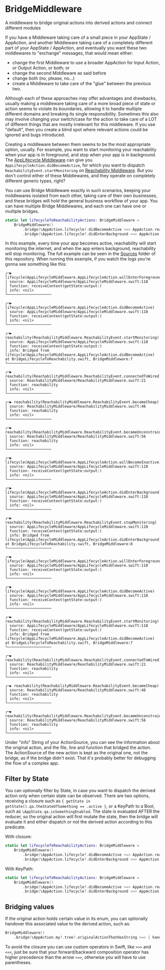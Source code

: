 # BridgeMiddleware

A middleware to bridge original actions into derived actions and connect different modules

If you have a Middleware taking care of a small piece in your AppState / AppAction, and another Middleware taking care of a completely
different part of your AppState / AppAction, and eventually you want these two middlewares to "exchange" messages, that would mean either:
- change the first Middleware to use a broader AppAction for Input Action, or Output Action, or both; or
- change the second Middleware as said before
- change both (no, please, no...)
- create a Middleware to take care of the "glue" between the previous two.

Although each of these approaches may offer advantages and drawbacks, usually making a middleware taking care of a more broad piece of state
or action seems to violate its boundaries, allowing it to handle multiple different domains and breaking its single responsibility. Sometimes
this also may involve changing your switch/case for the action to take care of a LOT of different things that are mostly irrelevant for this
middleware. If you use "default", then you create a blind spot where relevant actions could be ignored and bugs introduced.

Creating a middleware between them seems to be the most appropriate option, usually. For example, you want to start monitoring your
reachability when your app is in foreground, and stop when your app is in background. The
[AppLifecycle Middleware](https://github.com/SwiftRex/AppLifecycleMiddleware) can give you `AppLifecycleAction.didBecomeActive`, for which you
want to dispatch `ReachabilityEvent.startMonitoring` on [Reachability Middleware](https://github.com/SwiftRex/ReachabilityMiddleware). But you
don't control either of these Middlewares, and they operate on completely different generic types, right?

You can use Bridge Middleware exactly in such scenarios, keeping your middlewares isolated from each other, taking care of their own businesses,
and these bridges will hold the general business workflow of your app. You can have multiple Bridge Middlewares, and each one can have one or
multiple bridges.

```swift
static let lifecycleToReachabilityActions: BridgeMiddleware =
    BridgeMiddleware()
        .bridge(\AppAction.lifecycle?.didBecomeActive >=> AppAction.reachability(.startMonitoring))
        .bridge(\AppAction.lifecycle?.didEnterBackground >=> AppAction.reachability(.stopMonitoring))
```

In this example, every time your app becomes active, reachability will start monitoring the internet, and when the app enters background,
reachability will stop monitoring. The full example can be seen in the [Sources](Sources/Example) folder of this repository. When running
this example, if you watch the logs you're gonna see something like this:

```
┌─▶ lifecycle(AppLifecycleMiddleware.AppLifecycleAction.willEnterForeground)
│ source: AppLifecycleMiddleware/AppLifecycleMiddleware.swift:118
│ function: receiveContext(getState:output:)
│ info: <nil>
└────────────────────

┌─▶ lifecycle(AppLifecycleMiddleware.AppLifecycleAction.didBecomeActive)
│ source: AppLifecycleMiddleware/AppLifecycleMiddleware.swift:118
│ function: receiveContext(getState:output:)
│ info: <nil>
└────────────────────

┌─▶ reachability(ReachabilityMiddleware.ReachabilityEvent.startMonitoring)
│ source: AppLifecycleMiddleware/AppLifecycleMiddleware.swift:118
│ function: receiveContext(getState:output:)
│ info: Bridged from lifecycle(AppLifecycleMiddleware.AppLifecycleAction.didBecomeActive) at BridgeLifecycleToReachability.swift, BridgeMiddleware:7
└────────────────────

┌─▶ reachability(ReachabilityMiddleware.ReachabilityEvent.connectedToWired)
│ source: ReachabilityMiddleware/ReachabilityMiddleware.swift:21
│ function: reachability
│ info: <nil>
└────────────────────

┌─▶ reachability(ReachabilityMiddleware.ReachabilityEvent.becameCheap)
│ source: ReachabilityMiddleware/ReachabilityMiddleware.swift:46
│ function: reachability
│ info: <nil>
└────────────────────

┌─▶ reachability(ReachabilityMiddleware.ReachabilityEvent.becameUnconstrained)
│ source: ReachabilityMiddleware/ReachabilityMiddleware.swift:56
│ function: reachability
│ info: <nil>
└────────────────────

┌─▶ lifecycle(AppLifecycleMiddleware.AppLifecycleAction.willBecomeInactive)
│ source: AppLifecycleMiddleware/AppLifecycleMiddleware.swift:118
│ function: receiveContext(getState:output:)
│ info: <nil>
└────────────────────

┌─▶ lifecycle(AppLifecycleMiddleware.AppLifecycleAction.didEnterBackground)
│ source: AppLifecycleMiddleware/AppLifecycleMiddleware.swift:118
│ function: receiveContext(getState:output:)
│ info: <nil>
└────────────────────

┌─▶ reachability(ReachabilityMiddleware.ReachabilityEvent.stopMonitoring)
│ source: AppLifecycleMiddleware/AppLifecycleMiddleware.swift:118
│ function: receiveContext(getState:output:)
│ info: Bridged from lifecycle(AppLifecycleMiddleware.AppLifecycleAction.didEnterBackground) at BridgeLifecycleToReachability.swift, BridgeMiddleware:8
└────────────────────

┌─▶ lifecycle(AppLifecycleMiddleware.AppLifecycleAction.willEnterForeground)
│ source: AppLifecycleMiddleware/AppLifecycleMiddleware.swift:118
│ function: receiveContext(getState:output:)
│ info: <nil>
└────────────────────

┌─▶ lifecycle(AppLifecycleMiddleware.AppLifecycleAction.didBecomeActive)
│ source: AppLifecycleMiddleware/AppLifecycleMiddleware.swift:118
│ function: receiveContext(getState:output:)
│ info: <nil>
└────────────────────

┌─▶ reachability(ReachabilityMiddleware.ReachabilityEvent.startMonitoring)
│ source: AppLifecycleMiddleware/AppLifecycleMiddleware.swift:118
│ function: receiveContext(getState:output:)
│ info: Bridged from lifecycle(AppLifecycleMiddleware.AppLifecycleAction.didBecomeActive) at BridgeLifecycleToReachability.swift, BridgeMiddleware:7
└────────────────────

┌─▶ reachability(ReachabilityMiddleware.ReachabilityEvent.connectedToWired)
│ source: ReachabilityMiddleware/ReachabilityMiddleware.swift:21
│ function: reachability
│ info: <nil>
└────────────────────

┌─▶ reachability(ReachabilityMiddleware.ReachabilityEvent.becameCheap)
│ source: ReachabilityMiddleware/ReachabilityMiddleware.swift:46
│ function: reachability
│ info: <nil>
└────────────────────

┌─▶ reachability(ReachabilityMiddleware.ReachabilityEvent.becameUnconstrained)
│ source: ReachabilityMiddleware/ReachabilityMiddleware.swift:56
│ function: reachability
│ info: <nil>
└────────────────────
```

Under "info" String of your ActionSource, you can see the information about the original action, and the file, line and function that bridged the action.
The ActionSource of the new action is kept as the original one, not the bridge, as if the bridge didn't exist. That it's probably better for debugging the
flow of a complex app.

## Filter by State

You can optionally filter by State, in case you want to dispatch the derived action only when certain state can be observed. There are two options, receiving
a closure such as `{ getState in getState().qa.theStateOfSomething == .active }`, or a KeyPath to a Bool, such as `\AppState.qa.isSomethingEnabled`. The state
is evaluated AFTER the reducer, so the original action will first mutate the state, then the bridge will evaluate it and either dispatch or not the derived
action according to this predicate.

With closure:
```swift
static let lifecycleToReachabilityActions: BridgeMiddleware =
    BridgeMiddleware()
        .bridge(\AppAction.lifecycle?.didBecomeActive >=> AppAction.reachability(.startMonitoring), when: { $0().settings.reachabilityOptions == .always })
        .bridge(\AppAction.lifecycle?.didEnterBackground >=> AppAction.reachability(.stopMonitoring), when: { $0().settings.reachabilityOptions == .always })
```

With KeyPath:
```swift
static let lifecycleToReachabilityActions: BridgeMiddleware =
    BridgeMiddleware()
        .bridge(\AppAction.lifecycle?.didBecomeActive >=> AppAction.reachability(.startMonitoring), when: \.settings.shouldUseReachability)
        .bridge(\AppAction.lifecycle?.didEnterBackground >=> AppAction.reachability(.stopMonitoring), when: \.settings.shouldUseReachability)
```

## Bridging values

If the original action holds certain value in its enum, you can optionally handover this associated value to the derived action, such as:
```swift
BridgeMiddleware()
    .bridge(\AppAction.my?.tree?.originalActionThatHasString >=> { handedOverString in AppAction.another(.part(.thisRequiredString(handedOverString))) })
```

To avoid the closure you can use custom operators in Swift, like `>>>` and `<<<`, just be sure that your forward/backward composition operator has higher
precedence than the arrow `>=>`, otherwise you will have to use parentheses.
